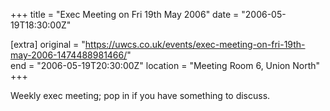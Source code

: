 +++
title = "Exec Meeting on Fri 19th May 2006"
date = "2006-05-19T18:30:00Z"

[extra]
original = "https://uwcs.co.uk/events/exec-meeting-on-fri-19th-may-2006-1474488981466/"    
end = "2006-05-19T20:30:00Z"
location = "Meeting Room 6, Union North"
+++

Weekly exec meeting; pop in if you have something to discuss.

